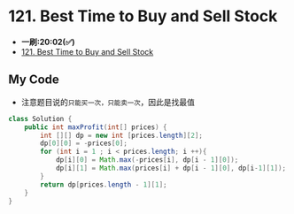 # 121. Best Time to Buy and Sell Stock
* **一刷:20:02(✅)**
* [121. Best Time to Buy and Sell Stock](https://leetcode.com/problems/best-time-to-buy-and-sell-stock/)


## My Code
* 注意题目说的`只能买一次，只能卖一次`，因此是找最值
```java
class Solution {
    public int maxProfit(int[] prices) {
        int [][] dp = new int [prices.length][2];
        dp[0][0] = -prices[0];
        for (int i = 1 ; i < prices.length; i ++){
            dp[i][0] = Math.max(-prices[i], dp[i - 1][0]);
            dp[i][1] = Math.max(prices[i] + dp[i - 1][0], dp[i-1][1]);
        }
        return dp[prices.length - 1][1];
    }
}
```